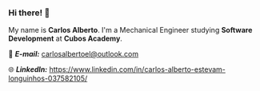 ### Hi there! 👋

My name is **Carlos Alberto**. I'm a Mechanical Engineer studying **Software Development** at **Cubos Academy**.

📩 ***E-mail:*** carlosalbertoel@outlook.com

🌐 ***LinkedIn:*** https://www.linkedin.com/in/carlos-alberto-estevam-longuinhos-037582105/



<!--
**carlosael/carlosael** is a ✨ _special_ ✨ repository because its `README.md` (this file) appears on your GitHub profile.

Here are some ideas to get you started:

- 🔭 I’m currently working on ...
- 🌱 I’m currently learning ...
- 👯 I’m looking to collaborate on ...
- 🤔 I’m looking for help with ...
- 💬 Ask me about ...
- 📫 How to reach me: ...
- 😄 Pronouns: ...
- ⚡ Fun fact: ...
-->
